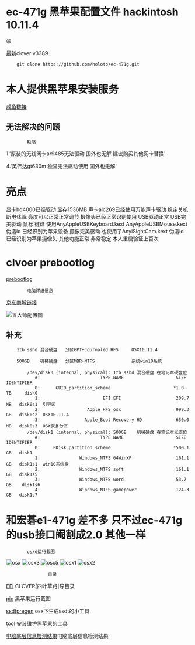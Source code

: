 # ec-471g 黑苹果配置文件 hackintosh 10.11.4

 :smile:
  
 最新clover v3389
 
        git clone https://github.com/holoto/ec-471g.git

# 本人提供黑苹果安装服务


[咸鱼链接](https://2.taobao.com/item.htm?spm=2007.1000622.0.0.iCkUXt&id=528507949582)


## 无法解决的问题

            缺陷
            
            
            
1.'原装的无线网卡ar9485无法驱动 国外也无解 建议购买其他网卡替换'

4.'英伟达gt630m 独显无法驱动使用 国外也无解'


# 亮点
  显卡hd4000已经驱动 显存1536MB
  声卡alc269已经使用万能声卡驱动
  稳定关机断电休眠
  亮度可以正常正常调节 
  摄像头已经正常识别使用
  USB驱动正常
  USB完美驱动
  鼠标 键盘 使用AnyAppleUSBKeyboard.kext AnyAppleUSBMouse.kext 伪造id 已经识别为苹果设备
  摄像完美驱动
  也使用了AnyiSightCam.kext 伪造id 已经识别为苹果摄像头
   其他功能正常
    非常稳定
        本人重启验证上百次

# clvoer prebootlog

[prebootlog](https://raw.githubusercontent.com/holoto/ec-471g/master/EFI/EFI/CLOVER/misc/preboot.log)




            电脑详细信息 


[京东商城链接](http://item.jd.com/849503.html)




![鲁大师配置图](https://raw.githubusercontent.com/holoto/ec-471g/master/pic/截屏图片.jpg "鲁大师配置图")





## 补充 
        1tb sshd 混合硬盘   分区GPT+Journaled HFS     OSX10.11.4 
       
        500GB    机械硬盘   分区MBR+NTFS              系统win10系统
            
            /dev/disk0 (internal, physical): 1tb sshd 混合硬盘 在笔记本硬盘位
               #:                       TYPE NAME                    SIZE       IDENTIFIER
               0:      GUID_partition_scheme                        *1.0 TB     disk0    
               1:                        EFI EFI                     209.7 MB   disk0s1  引导区
               2:                  Apple_HFS osx                     999.3 GB   disk0s2  0SX10.11.4
               3:                 Apple_Boot Recovery HD             650.0 MB   disk0s3  OSX恢复分区
            /dev/disk1 (internal, physical): 500GB    机械硬盘 在笔记本光驱位
               #:                       TYPE NAME                    SIZE       IDENTIFIER
               0:     FDisk_partition_scheme                        *500.1 GB   disk1   
               1:               Windows_NTFS 64WinXP                 161.1 GB   disk1s1  win10系统盘
               2:               Windows_NTFS soft                    161.1 GB   disk1s5  
               3:               Windows_NTFS word                    53.7 GB    disk1s6
               4:               Windows_NTFS gamepower               124.3 GB   disk1s7



# 和宏碁e1-471g 差不多 只不过ec-471g的usb接口阉割成2.0 其他一样




            osxd运行截图
![osx](https://raw.githubusercontent.com/holoto/ec-471g/master/pic/mac1.png "osx运行截图")
![osx3](https://raw.githubusercontent.com/holoto/ec-471g/master/pic/mac4.png "osx运行截图")
![osx5](https://raw.githubusercontent.com/holoto/ec-471g/master/pic/mac5.png "osx运行截图")
![osx1](https://raw.githubusercontent.com/holoto/ec-471g/master/pic/mac2.png "osx运行截图")
![osx2](https://raw.githubusercontent.com/holoto/ec-471g/master/pic/mac3.png "osx运行截图")



                    目录


[EFI](https://github.com/holoto/ec-471g/tree/master/EFI) CLOVER(四叶草)引导目录


[pic](https://github.com/holoto/ec-471g/tree/master/pic) 黑苹果运行截图


[ssdtpregen](https://github.com/holoto/ec-471g/tree/master/ssdtprgen) osx下生成ssdt的小工具


[tool](https://github.com/holoto/ec-471g/tree/master/tool) 安装维护黑苹果的工具


[电脑底层信息检测结果](https://github.com/holoto/ec-471g/tree/master/Darwindumperreports)电脑底层信息检测结果


